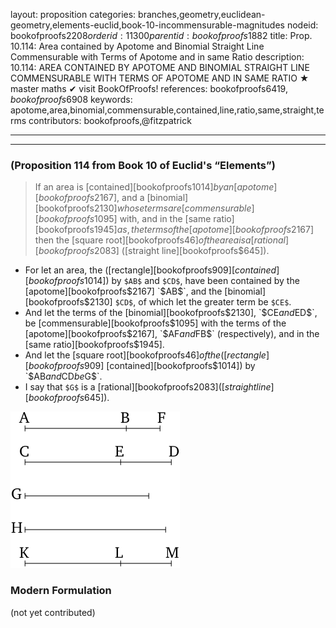 layout: proposition
categories: branches,geometry,euclidean-geometry,elements-euclid,book-10-incommensurable-magnitudes
nodeid: bookofproofs$2208
orderid: 11300
parentid: bookofproofs$1882
title: Prop. 10.114: Area contained by Apotome and Binomial Straight Line Commensurable with Terms of Apotome and in same Ratio
description: 10.114: AREA CONTAINED BY APOTOME AND BINOMIAL STRAIGHT LINE COMMENSURABLE WITH TERMS OF APOTOME AND IN SAME RATIO &#9733; master maths &#10004; visit BookOfProofs!
references: bookofproofs$6419,bookofproofs$6908
keywords: apotome,area,binomial,commensurable,contained,line,ratio,same,straight,terms
contributors: bookofproofs,@fitzpatrick

---


---

### (Proposition 114 from Book 10 of Euclid's “Elements”)

> If an area is [contained][bookofproofs$1014] by an [apotome][bookofproofs$2167], and a [binomial][bookofproofs$2130] whose terms are [commensurable][bookofproofs$1095] with, and in the [same ratio][bookofproofs$1945] as, the terms of the [apotome][bookofproofs$2167] then the [square root][bookofproofs$46] of the area is a [rational][bookofproofs$2083] ([straight line][bookofproofs$645]).
* For let an area, the ([rectangle][bookofproofs$909] [contained][bookofproofs$1014]) by `$AB$` and `$CD$`, have been contained by the [apotome][bookofproofs$2167] `$AB$`, and the [binomial][bookofproofs$2130] `$CD$`, of which let the greater term be `$CE$`.
* And let the terms of the [binomial][bookofproofs$2130], `$CE$` and `$ED$`, be [commensurable][bookofproofs$1095] with the terms of the [apotome][bookofproofs$2167], `$AF$` and `$FB$` (respectively), and in the [same ratio][bookofproofs$1945].
* And let the [square root][bookofproofs$46] of the ([rectangle][bookofproofs$909] [contained][bookofproofs$1014]) by `$AB$` and `$CD$` be `$G$`.
* I say that `$G$` is a [rational][bookofproofs$2083] ([straight line][bookofproofs$645]).

![fig114e](https://github.com/bookofproofs/bookofproofs.github.io/blob/main/_sources/_assets/images/euclid/Book10/fig114e.png?raw=true)



### Modern Formulation

(not yet contributed)
